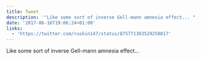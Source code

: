 ```yaml
---
title: Tweet
description: '"Like some sort of inverse Gell-mann amnesia effect... "'
date: '2017-06-16T19:06:24+01:00'
links:
  - 'https://twitter.com/ruskin147/status/875771303529250817'
---
```

Like some sort of inverse Gell-mann amnesia effect... 
